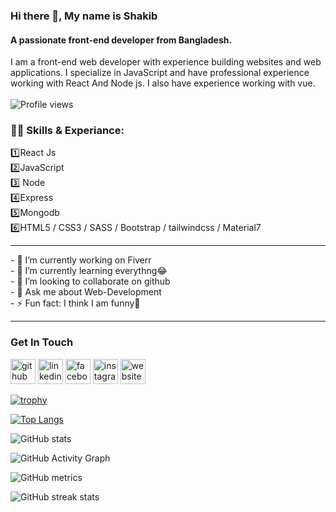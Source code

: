 ### Hi there 👋, My name is Shakib
#### A passionate front-end developer from Bangladesh.
<!-- ![A passionate front-end developer from Bangladesh.](https://media-exp1.licdn.com/dms/image/D4E35AQG9O75i6GwuxQ/profile-framedphoto-shrink_200_200/0/1634092626509?e=1640203200&v=beta&t=xxezb4rpI6RYJkMkhEcuzPi7V0DlhgEnbwd2twSfSNA) -->

I am a front-end web developer with experience building websites and web applications. I specialize in JavaScript and have professional experience working with React And Node js. I also have experience working with vue.<br><br>
![Profile views](https://gpvc.arturio.dev/gitShakib)  

<h3>👨‍🎓 Skills & Experiance: </h3>
  1️⃣React Js </br>2️⃣JavaScript<br/>3️⃣ Node</br>4️⃣Express<br/>5️⃣Mongodb</br>6️⃣HTML5 / CSS3 / SASS / Bootstrap / tailwindcss / Material7️<br/>
<hr>
- 🔭 I’m currently working on Fiverr <br>
- 🌱 I’m currently learning everythng😂 <br>
- 👯 I’m looking to collaborate on github <br>
- 💬 Ask me about Web-Development <br>
- ⚡ Fun fact: I think I am funny🤣 <br><hr>
<h3>Get In Touch</h3>

[<img src='https://cdn.jsdelivr.net/npm/simple-icons@3.0.1/icons/github.svg' alt='github' height='40'>](https://github.com/gitShakib)  [<img src='https://cdn.jsdelivr.net/npm/simple-icons@3.0.1/icons/linkedin.svg' alt='linkedin' height='40'>](https://www.linkedin.com/in/https://www.linkedin.com/in/shakib-ahmed-a1325921b//)  [<img src='https://cdn.jsdelivr.net/npm/simple-icons@3.0.1/icons/facebook.svg' alt='facebook' height='40'>](https://www.facebook.com/shakib.info.me)  [<img src='https://cdn.jsdelivr.net/npm/simple-icons@3.0.1/icons/instagram.svg' alt='instagram' height='40'>](https://www.instagram.com/sakib.info_/)  [<img src='https://cdn.jsdelivr.net/npm/simple-icons@3.0.1/icons/icloud.svg' alt='website' height='40'>](Shakib)  

<!-- <a href='https://archiveprogram.github.com/'><img src='https://raw.githubusercontent.com/acervenky/animated-github-badges/master/assets/acbadge.gif' width='40' height='40'></a> <a href='https://docs.github.com/en/developers'><img src='https://raw.githubusercontent.com/acervenky/animated-github-badges/master/assets/devbadge.gif' width='40' height='40'></a> <a href='https://github.com/pricing'><img src='https://raw.githubusercontent.com/acervenky/animated-github-badges/master/assets/pro.gif' width='40' height='40'></a> <a href='https://stars.github.com/'><img src='https://raw.githubusercontent.com/acervenky/animated-github-badges/master/assets/starbadge.gif' width='35' height='35'></a> <a href='https://docs.github.com/en/github/supporting-the-open-source-community-with-github-sponsors'><img src='https://raw.githubusercontent.com/acervenky/animated-github-badges/master/assets/sponsorbadge.gif' width='35' height='35'></a>  -->

[![trophy](https://github-profile-trophy.vercel.app/?username=gitShakib)](https://github.com/ryo-ma/github-profile-trophy)

[![Top Langs](https://github-readme-stats.vercel.app/api/top-langs/?username=gitShakib)](https://github.com/anuraghazra/github-readme-stats)

![GitHub stats](https://github-readme-stats.vercel.app/api?username=gitShakib&show_icons=true)  

![GitHub Activity Graph](https://activity-graph.herokuapp.com/graph?username=gitShakib)  

![GitHub metrics](https://metrics.lecoq.io/gitShakib)  

![GitHub streak stats](https://github-readme-streak-stats.herokuapp.com/?user=gitShakib)  


